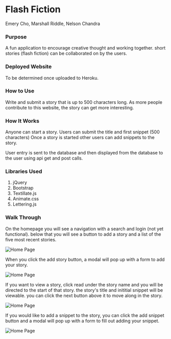 # Flash Fiction

Emery Cho, Marshall Riddle, Nelson Chandra

### Purpose

A fun application to encourage creative thought and working together. short stories (flash fiction) can be collaborated on by the users.

### Deployed Website

To be determined once uploaded to Heroku.

### How to Use

Write and submit a story that is up to 500 characters long. As more people contribute to this website, the story can get more interesting.

### How It Works

Anyone can start a story.  Users can submit the title and first snippet (500 characters)
Once a story is started other users can add snippets to the story. 

User entry is sent to the database and then displayed from the database to the user using api get and post calls. 

### Libraries Used

1. jQuery
2. Bootstrap
3. Textillate.js
4. Animate.css
5. Lettering.js

### Walk Through

On the homepage you will see a navigation with a search and login (not yet functional). below that you will see a button to add a story and a list of the five most recent stories.

![Home Page](http://url/to/flash-fiction-1.png)

When you click the add story button, a modal will pop up with a form to add your story.

![Home Page](http://url/to/flash-fiction-2.png)

If you want to view a story, click read under the story name and you will be directed to the start of that story. the story's title and inititial snippet will be viewable. you can click the next button above it to move along in the story.

![Home Page](http://url/to/flash-fiction-3.png)

If you would like to add a snippet to the story, you can click the add snippet button and a modal will pop up with a form to fill out adding your snippet.

![Home Page](http://url/to/flash-fiction-4.png)
